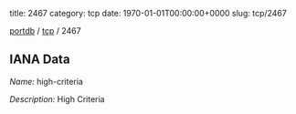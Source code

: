 title: 2467
category: tcp
date: 1970-01-01T00:00:00+0000
slug: tcp/2467

[portdb](/) / [tcp](/category/tcp.html) / 2467


## IANA Data

_Name:_ high-criteria

_Description:_ High Criteria

